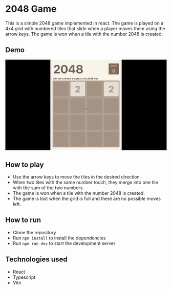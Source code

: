 # 2048 Game
This is a simple 2048 game implemented in react. The game is played on a 4x4 grid with numbered tiles that slide when a player moves them using the arrow keys. The game is won when a tile with the number 2048 is created.

## Demo
![2048 Game](demo.gif)

## How to play
- Use the arrow keys to move the tiles in the desired direction.
- When two tiles with the same number touch, they merge into one tile with the sum of the two numbers.
- The game is won when a tile with the number 2048 is created.
- The game is lost when the grid is full and there are no possible moves left.

## How to run
- Clone the repository
- Run `npm install` to install the dependencies
- Run `npm run dev` to start the development server

## Technologies used
- React
- Typescript
- Vite